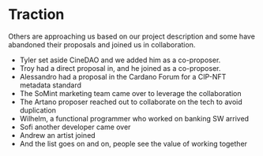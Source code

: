 # Traction

Others are approaching us based on our project description and some have abandoned their proposals and joined us in collaboration.

* Tyler set aside CineDAO and we added him as a co-proposer.
* Troy had a direct proposal in, and he joined as a co-proposer.
* Alessandro had a proposal in the Cardano Forum for a CIP-NFT metadata standard
* The SoMint marketing team came over to leverage the collaboration
* The Artano proposer reached out to collaborate on the tech to avoid duplication
* Wilhelm, a functional programmer who worked on banking SW arrived
* Sofi another developer came over
* Andrew an artist joined
* And the list goes on and on, people see the value of working together

